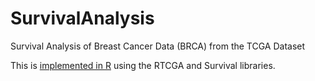 # SurvivalAnalysis
Survival Analysis of Breast Cancer Data (BRCA) from the TCGA Dataset

This is [implemented in R](index.html) using the RTCGA and Survival libraries.
